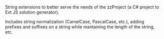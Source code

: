 String extensions to better serve the needs of the zzProject (a C# project to Ext JS solution generator).

Includes string normalization (CamelCase, PascalCase, etc.), adding prefixes and suffixes on a string while mantaining the length of the string, etc.

